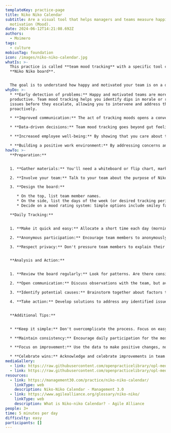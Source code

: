 ```yaml
---
templateKey: practice-page
title: Niko Niko Calendar
subtitle: Are a visual tool that helps managers and teams measure happiness and
  motivation (Mood).
date: 2024-06-12T14:21:08.692Z
authors:
  - Moimero
tags:
  - culture
mobiusTag: foundation
icon: /images/niko-niko-calendar.jpg
whatIs: >-
  This practice is called **team mood tracking** with a specific tool called a
  **Niko Niko board**.


  The goal is to understand how happy and motivated your team is on a daily basis. By gathering this information, you can proactively address any issues affecting morale and create a more positive work environment.
whyDo: >-
  * **Early detection of problems:** Happy and motivated teams are more
  productive. Team mood tracking helps you identify dips in morale or recurring
  issues before they escalate, allowing you to intervene and address them
  proactively.

  * **Improved communication:** The act of tracking moods opens a conversation about how people are feeling. This can encourage team members to express concerns and fosters a more open and supportive work environment.

  * **Data-driven decisions:** Team mood tracking goes beyond gut feelings. It provides concrete data that allows you to see trends and make informed decisions about team dynamics, workload distribution, and other factors impacting morale.

  * **Increased employee well-being:** By showing that you care about their well-being, team mood tracking demonstrates to employees that their feelings matter. This can lead to increased engagement and loyalty.

  * **Building a positive work environment:** By addressing concerns and fostering open communication, team mood tracking can help create a work environment where people feel valued and supported, leading to greater happiness and productivity.
howTo: >-
  **Preparation:**


  1. **Gather materials:** You'll need a whiteboard or flip chart, markers, and sticky notes (optional).

  2. **Involve your team:** Talk to your team about the purpose of Niko Niko boards and get their feedback.

  3. **Design the board:**

     * On the top, list team member names.
     * On the side, list the days of the week (or desired tracking period).
     * Decide on a mood rating system: Simple options include smiley faces (happy, neutral, sad) or a numbered scale (1-5 = unhappy to happy).

  **Daily Tracking:**


  1. **Make it quick and easy:** Allocate a short time each day (morning works well) for mood tracking.

  2. **Anonymous participation:** Encourage team members to anonymously rate their mood using the chosen system on a sticky note (if using) or directly on the board.

  3. **Respect privacy:** Don't pressure team members to explain their ratings.


  **Analysis and Action:**


  1. **Review the board regularly:** Look for patterns. Are there consistently low moods on certain days? Are specific team members consistently rating low?

  2. **Open communication:** Discuss observations with the team, but avoid singling out individuals.

  3. **Identify potential causes:** Brainstorm together about factors that might be affecting team mood.

  4. **Take action:** Develop solutions to address any identified issues. This could involve workload adjustments, team-building activities, or addressing communication gaps.


  **Additional Tips:**


  * **Keep it simple:** Don't overcomplicate the process. Focus on easy mood rating and avoid lengthy explanations.

  * **Maintain consistency:** Encourage daily participation for the most accurate data.

  * **Focus on improvement:** Use the data to make positive changes, not assign blame.

  * **Celebrate wins:** Acknowledge and celebrate improvements in team mood.
mediaGallery:
  - link: https://raw.githubusercontent.com/openpracticelibrary/opl-media/master/calendario_niko-niko_16-dic-1-.png
  - link: https://raw.githubusercontent.com/openpracticelibrary/opl-media/master/niko-niko-calendar.jpg
resources:
  - link: https://management30.com/practice/niko-niko-calendar/
    linkType: web
    description: Niko-Niko Calendar - Management 3.0
  - link: https://www.agilealliance.org/glossary/niko-niko/
    linkType: web
    description: What is Niko-niko Calendar? - Agile Alliance
people: 3+
time: 5 minutes per day
difficulty: easy
participants: []
---
```

